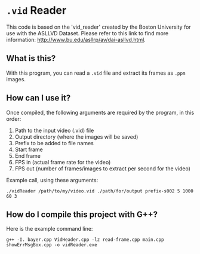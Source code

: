 # `.vid` Reader

This code is based on the 'vid_reader' created by the Boston University for use with the ASLLVD Dataset. Please refer to this link to find more information:
http://www.bu.edu/asllrp/av/dai-asllvd.html.

## What is this?
With this program, you can read a `.vid` file and extract its frames as `.ppm` images.

## How can I use it?
Once compiled, the following arguments are required by the program, in this order:

1. Path to the input video (.vid) file
1. Output directory (where the images will be saved)
1. Prefix to be added to file names
1. Start frame
1. End frame
1. FPS in (actual frame rate for the video)
1. FPS out (number of frames/images to extract per second for the video)

Example call, using these arguments:
```
./vidReader /path/to/my/video.vid ./path/for/output prefix-s002 5 1000 60 3
```

## How do I compile this project with G++?

Here is the example command line:
```
g++ -I. bayer.cpp VidHeader.cpp -lz read-frame.cpp main.cpp showErrMsgBox.cpp -o vidReader.exe
```
